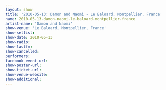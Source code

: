 ```yaml
---
layout: show
title: '2010-05-13: Damon and Naomi - Le Baloard, Montpellier, France'
name: 2010-05-13-damon-naomi-le-baloard-montpellier-france
artist-name: 'Damon and Naomi'
show-venue: 'Le Baloard, Montpellier, France'
show-setlist: 
show-date: 2010-05-13
show-radio: 
show-lastfm: 
show-cancelled: 
performers: 
facebook-event-url: 
show-poster-url: 
show-ticket-url: 
show-venue-website: 
show-additional: 
---
```


